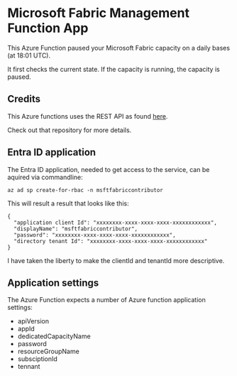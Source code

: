 # Microsoft Fabric Management Function App

This Azure Function paused your Microsoft Fabric capacity on a daily bases (at 18:01 UTC).

It first checks the current state. If the capacity is running, the capacity is paused.

## Credits

This Azure functions uses the REST API as found [here](https://github.com/nocsi-zz/fabric-capacity-management/tree/main/postman).

Check out that repository for more details.

## Entra ID application 

The Entra ID application, needed to get access to the service, can be aquired via commandline:

```
az ad sp create-for-rbac -n msftfabriccontributor
```

This will result a result that looks like this:

```
{
  "application client Id": "xxxxxxxx-xxxx-xxxx-xxxx-xxxxxxxxxxxx",
  "displayName": "msftfabriccontributor",
  "password": "xxxxxxxx-xxxx-xxxx-xxxx-xxxxxxxxxxxx",
  "directory tenant Id": "xxxxxxxx-xxxx-xxxx-xxxx-xxxxxxxxxxxx"
}
```

I have taken the liberty to make the clientId and tenantId more descriptive.

## Application settings

The Azure Function expects a number of Azure function application settings:

- apiVersion
- appId
- dedicatedCapacityName
- password
- resourceGroupName
- subsciptionId
- tennant


